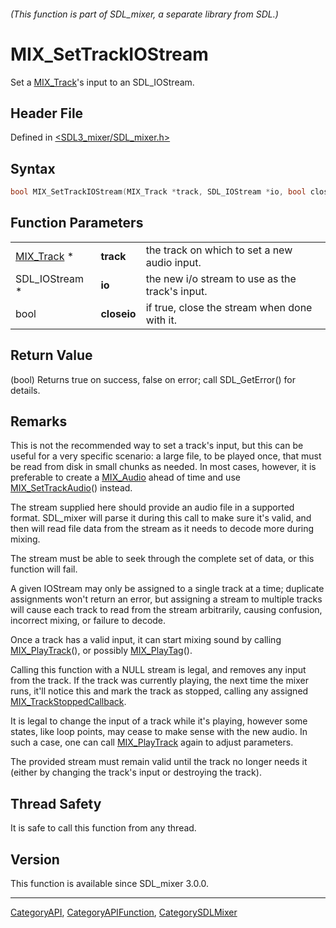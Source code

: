###### (This function is part of SDL_mixer, a separate library from SDL.)
# MIX_SetTrackIOStream

Set a [MIX_Track](MIX_Track)'s input to an SDL_IOStream.

## Header File

Defined in [<SDL3_mixer/SDL_mixer.h>](https://github.com/libsdl-org/SDL_mixer/blob/main/include/SDL3_mixer/SDL_mixer.h)

## Syntax

```c
bool MIX_SetTrackIOStream(MIX_Track *track, SDL_IOStream *io, bool closeio);
```

## Function Parameters

|                          |             |                                                 |
| ------------------------ | ----------- | ----------------------------------------------- |
| [MIX_Track](MIX_Track) * | **track**   | the track on which to set a new audio input.    |
| SDL_IOStream *           | **io**      | the new i/o stream to use as the track's input. |
| bool                     | **closeio** | if true, close the stream when done with it.    |

## Return Value

(bool) Returns true on success, false on error; call SDL_GetError() for
details.

## Remarks

This is not the recommended way to set a track's input, but this can be
useful for a very specific scenario: a large file, to be played once, that
must be read from disk in small chunks as needed. In most cases, however,
it is preferable to create a [MIX_Audio](MIX_Audio) ahead of time and use
[MIX_SetTrackAudio](MIX_SetTrackAudio)() instead.

The stream supplied here should provide an audio file in a supported
format. SDL_mixer will parse it during this call to make sure it's valid,
and then will read file data from the stream as it needs to decode more
during mixing.

The stream must be able to seek through the complete set of data, or this
function will fail.

A given IOStream may only be assigned to a single track at a time;
duplicate assignments won't return an error, but assigning a stream to
multiple tracks will cause each track to read from the stream arbitrarily,
causing confusion, incorrect mixing, or failure to decode.

Once a track has a valid input, it can start mixing sound by calling
[MIX_PlayTrack](MIX_PlayTrack)(), or possibly [MIX_PlayTag](MIX_PlayTag)().

Calling this function with a NULL stream is legal, and removes any input
from the track. If the track was currently playing, the next time the mixer
runs, it'll notice this and mark the track as stopped, calling any assigned
[MIX_TrackStoppedCallback](MIX_TrackStoppedCallback).

It is legal to change the input of a track while it's playing, however some
states, like loop points, may cease to make sense with the new audio. In
such a case, one can call [MIX_PlayTrack](MIX_PlayTrack) again to adjust
parameters.

The provided stream must remain valid until the track no longer needs it
(either by changing the track's input or destroying the track).

## Thread Safety

It is safe to call this function from any thread.

## Version

This function is available since SDL_mixer 3.0.0.

----
[CategoryAPI](CategoryAPI), [CategoryAPIFunction](CategoryAPIFunction), [CategorySDLMixer](CategorySDLMixer)

